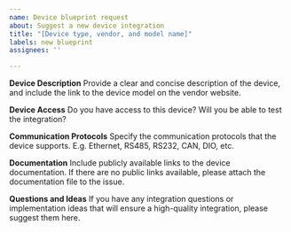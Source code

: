 ```yaml
---
name: Device blueprint request
about: Suggest a new device integration
title: "[Device type, vendor, and model name]"
labels: new blueprint
assignees: ''

---
```


**Device Description**
Provide a clear and concise description of the device, and include the link to the device model on the vendor website.

**Device Access**
Do you have access to this device? Will you be able to test the integration?

**Communication Protocols**
Specify the communication protocols that the device supports. E.g. Ethernet, RS485, RS232, CAN, DIO, etc.

**Documentation**
Include publicly available links to the device documentation. If there are no public links available, please attach the documentation file to the issue.

**Questions and Ideas**
If you have any integration questions or implementation ideas that will ensure a high-quality integration, please suggest them here.
